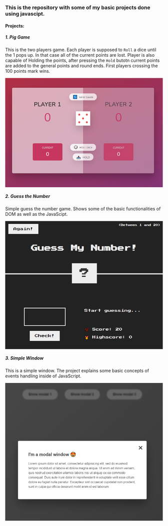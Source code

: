 ### This is the repository with some of my basic projects done using javascipt.
#### Projects:

##### 1. Pig Game
This is the two players game. Each player is supposed to `Roll` a dice until the 1 pops up. In that case all of the current points are lost. Player is also capable of Holding the points, after pressing the `Hold` butotn current points are added to the general points and round ends. First players crossing the 100 points mark wins.

<a href="url"><img src="https://github.com/PioSkay/JavaScript-Basic-Projects/blob/master/screenshots/Pig-Game.PNG" align="center"></a>

##### 2. Guess the Number
Simple guess the number game. Shows some of the basic functionalities of DOM as well as the JavaScipt.

<a href="url"><img src="https://github.com/PioSkay/JavaScript-Basic-Projects/blob/master/screenshots/guessTheNumber.PNG" align="center"></a>

##### 3. Simple Window
This is a simple window. The project explains some basic concepts of events handling inside of JavaScript.

<a href="url"><img src="https://github.com/PioSkay/JavaScript-Basic-Projects/blob/master/screenshots/simpleModal.PNG" align="center"></a>
